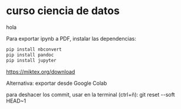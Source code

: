 # curso ciencia de datos
hola

Para exportar ipynb a PDF, instalar las dependencias:

````bash
pip install nbconvert
pip install pandoc
pip install jupyter
````

https://miktex.org/download

Alternativa: exportar desde Google Colab

para deshacer los commit, usar en la terminal (ctrl+ñ): git reset --soft HEAD~1